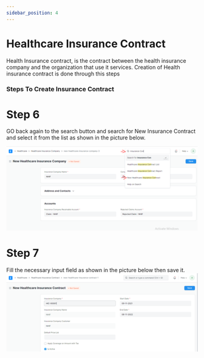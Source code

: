 ```yaml
---
sidebar_position: 4
---
```


# Healthcare Insurance Contract
Health Insurance contract, is the contract between the health insurance company and the   organization that use it services. Creation of Health insurance contract is done through this steps

### Steps To Create Insurance Contract
# Step 6
GO back again to the search button and search for New Insurance Contract and select it from the list as shown in the picture below.

![Create insurance contract](assets/insurancecontract01.png)

# Step 7
Fill the necessary input field as shown in the picture below then save it.
![Create insurance contract](assets/insurancecontract02.png)